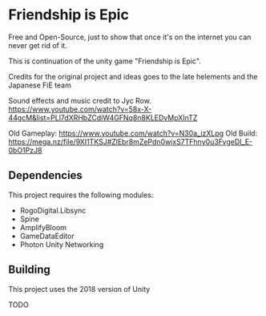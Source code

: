 # Friendship is Epic

Free and Open-Source, just to show that once it's on the internet you can never get rid of it.

This is continuation of the unity game "Friendship is Epic".

Credits for the original project and ideas goes to the late helements and the Japanese FiE team

Sound effects and music credit to Jyc Row.
https://www.youtube.com/watch?v=58x-X-44gcM&list=PLl7dXRHbZCdiW4GFNq8n8KLEDvMpXInTZ

Old Gameplay: https://www.youtube.com/watch?v=N30a_izXLpg
Old Build: https://mega.nz/file/9XI1TKSJ#ZlEbr8mZePdn0wjxS7TFhny0u3FvgeDI_E-0bO1PzJ8

## Dependencies

This project requires the following modules:

 - RogoDigital.Libsync
 - Spine
 - AmplifyBloom
 - GameDataEditor
 - Photon Unity Networking

## Building

This project uses the 2018 version of Unity

TODO
